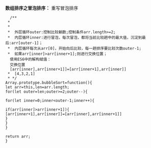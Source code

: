 

**数组排序之冒泡排序：**
重写冒泡排序

      /**
     *  
     *  
     *  外层循环outer:控制比较躺数;控制条件arr.length>=2;
     *  内层循环inner:进行冒泡，每次冒泡，都将当前比较趟中的最大值，沉淀到最后:arr[outer-1]；
     *  内层循环每次从arr[0]，开始向后比较，每一趟排序要比较次数outer-1;
     *  如果arr[inner]>arr[inner+1];则进行交换位置；
      使用ES6中的解构赋值：
      交换位置
      [arr[inner],arr[inner+1]]=[arr[inner+1],arr[inner]]
     *  [4,3,2,1]
     * */
    Array.prototype.bubbleSort=function(){
    let arr=this,len=arr.length;
    for(let outer=len;outer>=2;outer--){
    
    for(let inner=0;inner<outer-1;inner++){
      
    if(arr[inner]>arr[inner+1]){
    [arr[inner+1],arr[inner]]=[arr[inner],arr[inner+1]]
    }
    }
    }
    
    return arr;
    }